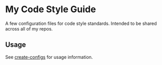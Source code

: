 # My Code Style Guide

A few configuration files for code style standards. Intended to be shared across all of my repos.

## Usage

See [create-configs](../create-configs/README.md) for usage information.
